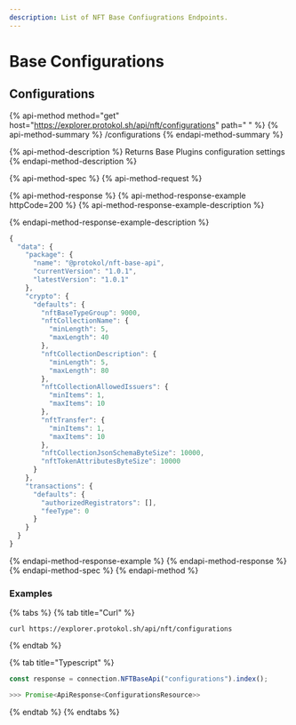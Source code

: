 ```yaml
---
description: List of NFT Base Confiugrations Endpoints.
---
```


# Base Configurations

## Configurations

{% api-method method="get" host="https://explorer.protokol.sh/api/nft/configurations" path=" " %}
{% api-method-summary %}
/configurations
{% endapi-method-summary %}

{% api-method-description %}
Returns Base Plugins configuration settings
{% endapi-method-description %}

{% api-method-spec %}
{% api-method-request %}

{% api-method-response %}
{% api-method-response-example httpCode=200 %}
{% api-method-response-example-description %}

{% endapi-method-response-example-description %}

```javascript
{
  "data": {
    "package": {
      "name": "@protokol/nft-base-api",
      "currentVersion": "1.0.1",
      "latestVersion": "1.0.1"
    },
    "crypto": {
      "defaults": {
        "nftBaseTypeGroup": 9000,
        "nftCollectionName": {
          "minLength": 5,
          "maxLength": 40
        },
        "nftCollectionDescription": {
          "minLength": 5,
          "maxLength": 80
        },
        "nftCollectionAllowedIssuers": {
          "minItems": 1,
          "maxItems": 10
        },
        "nftTransfer": {
          "minItems": 1,
          "maxItems": 10
        },
        "nftCollectionJsonSchemaByteSize": 10000,
        "nftTokenAttributesByteSize": 10000
      }
    },
    "transactions": {
      "defaults": {
        "authorizedRegistrators": [],
        "feeType": 0
      }
    }
  }
}
```
{% endapi-method-response-example %}
{% endapi-method-response %}
{% endapi-method-spec %}
{% endapi-method %}

### Examples

{% tabs %}
{% tab title="Curl" %}
```text
curl https://explorer.protokol.sh/api/nft/configurations
```
{% endtab %}

{% tab title="Typescript" %}
```typescript
const response = connection.NFTBaseApi("configurations").index();

>>> Promise<ApiResponse<ConfigurationsResource>>
```
{% endtab %}
{% endtabs %}

